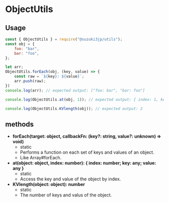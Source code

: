 # ObjectUtils
## Usage
```js
const { ObjectUtils } = require("@suzuki3jp/utils");
const obj = {
    foo: "bar",
    bar: "foo",
};

let arr;
ObjectUtils.forEach(obj, (key, value) => {
    const raw = `${key}: ${value}`;
    arr.push(raw);
})
console.log(arr); // expected output: ["foo: bar", "bar: foo"]

console.log(ObjectUtils.at(obj, 1)); // expected output: { index: 1, key: "bar", value: "foo"}

console.log(ObjectUtils.KVlength(obj)); // expected output: 2
```
## methods
- **forEach(target: object, callbackFn: (key?: string, value?: unknown) => void)**
    - static
    - Performs a function on each set of keys and values of an object.
    - Like Array#forEach.
- **at(object: object, index: number): { index: number; key: any; value: any }**
    - static
    - Access the key and value of the object by index.
- **KVlength(object: object): number**
    - static
    - The number of keys and valus of the object.